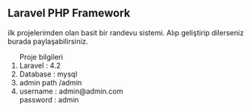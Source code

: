 ## Laravel PHP Framework


ilk projelerimden olan basit bir randevu sistemi. Alıp geliştirip dilerseniz burada paylaşabilirsiniz.
  
  <ol>Proje bilgileri
  <li>Laravel : 4.2</li>
  	<li>Database : mysql</li>
  	<li>admin path /admin</li>
  	<li>username : admin@admin.com<br/>
        password : admin</li>
  </ol>
